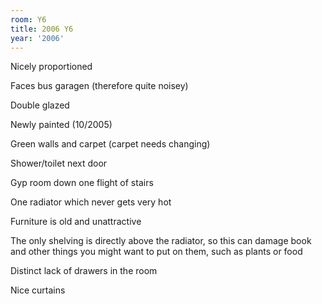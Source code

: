 ```yaml
---
room: Y6
title: 2006 Y6
year: '2006'
---
```


Nicely proportioned

Faces bus garagen (therefore quite noisey)

Double glazed

Newly painted (10/2005)

Green walls and carpet (carpet needs changing)

Shower/toilet next door

Gyp room down one flight of stairs

One radiator which never gets very hot

Furniture is old and unattractive

The only shelving is directly above the radiator, so this can damage book and other things you might want to put on them, such as plants or food

Distinct lack of drawers in the room

Nice curtains